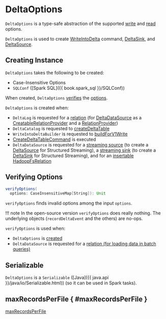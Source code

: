 # DeltaOptions

`DeltaOptions` is a type-safe abstraction of the supported [write](DeltaWriteOptions.md) and [read](DeltaReadOptions.md) options.

`DeltaOptions` is used to create [WriteIntoDelta](commands/WriteIntoDelta.md) command, [DeltaSink](DeltaSink.md), and [DeltaSource](DeltaSource.md).

## Creating Instance

`DeltaOptions` takes the following to be created:

* <span id="options"> Case-Insensitive Options
* <span id="sqlConf"> `SQLConf` ([Spark SQL]({{ book.spark_sql }}/SQLConf))

When created, `DeltaOptions` [verifies](#verifyOptions) the [options](#options).

`DeltaOptions` is created when:

* `DeltaLog` is requested for a [relation](DeltaLog.md#createRelation) (for [DeltaDataSource](DeltaDataSource.md) as a [CreatableRelationProvider](DeltaDataSource.md#CreatableRelationProvider) and a [RelationProvider](DeltaDataSource.md#RelationProvider))
* `DeltaCatalog` is requested to [createDeltaTable](DeltaCatalog.md#createDeltaTable)
* `WriteIntoDeltaBuilder` is requested to [buildForV1Write](WriteIntoDeltaBuilder.md#buildForV1Write)
* [CreateDeltaTableCommand](commands/CreateDeltaTableCommand.md) is executed
* `DeltaDataSource` is requested for a [streaming source](DeltaDataSource.md#createSource) (to create a [DeltaSource](DeltaSource.md) for Structured Streaming), a [streaming sink](DeltaDataSource.md#createSink) (to create a [DeltaSink](DeltaSink.md) for Structured Streaming), and for an [insertable HadoopFsRelation](DeltaDataSource.md#CreatableRelationProvider-createRelation)

## <span id="verifyOptions"> Verifying Options

```scala
verifyOptions(
  options: CaseInsensitiveMap[String]): Unit
```

`verifyOptions` finds invalid options among the input `options`.

!!! note
    In the open-source version `verifyOptions` does really nothing. The underlying objects (`recordDeltaEvent` and the others) are no-ops.

`verifyOptions` is used when:

* `DeltaOptions` is [created](#creating-instance)
* `DeltaDataSource` is requested for a [relation (for loading data in batch queries)](DeltaDataSource.md#RelationProvider-createRelation)

## <span id="Serializable"> Serializable

`DeltaOptions` is a `Serializable` ([Java]({{ java.api }}/java/io/Serializable.html)) (so it can be used in Spark tasks).

## <span id="MAX_RECORDS_PER_FILE"> maxRecordsPerFile { #maxRecordsPerFile }

[maxRecordsPerFile](options/index.md#maxRecordsPerFile)
